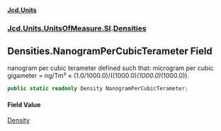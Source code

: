 #### [Jcd.Units](index.md 'index')
### [Jcd.Units.UnitsOfMeasure.SI](Jcd.Units.UnitsOfMeasure.SI.md 'Jcd.Units.UnitsOfMeasure.SI').[Densities](Densities.md 'Jcd.Units.UnitsOfMeasure.SI.Densities')

## Densities.NanogramPerCubicTerameter Field

nanogram per cubic terameter defined such that: microgram per cubic gigameter = ng/Tm³ × (1.0/1000.0)/((1000.0)*(1000.0)*(1000.0)).

```csharp
public static readonly Density NanogramPerCubicTerameter;
```

#### Field Value
[Density](Density.md 'Jcd.Units.UnitTypes.Density')